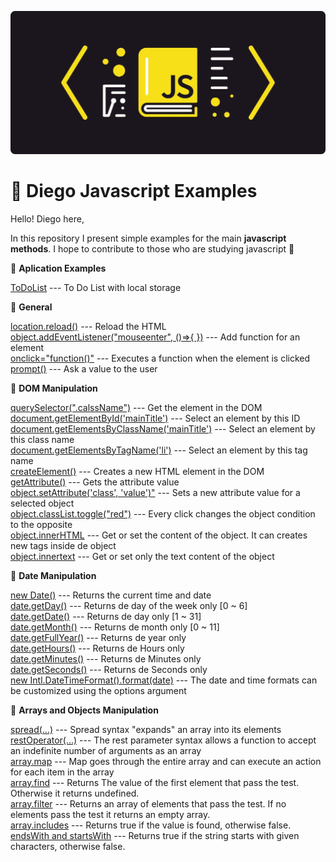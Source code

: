 ![](https://github.com/DiegoFischerDev/Diego-Javascript-Examples/blob/main/1_2T2-TMJHLPYxwfjA8S4Urg%201.png?raw=true)

# :pushpin: Diego Javascript Examples

Hello! Diego here,

In this repository I present simple examples for the main **javascript methods**. I hope to contribute to those who are studying javascript :rocket:


:small_blue_diamond: **Aplication Examples**  

[ToDoList](https://github.com/DiegoFischerDev/Diego-Javascript-Examples/blob/main/DOM%20manipulation/ToDoList.html) --- To Do List with local storage

:small_blue_diamond: **General**  

[location.reload()](https://github.com/DiegoFischerDev/Diego-Javascript-Examples/blob/main/Dates%20manipulation/newDate.html) --- Reload the HTML  
[object.addEventListener("mouseenter", ()=>{ })](https://github.com/DiegoFischerDev/Diego-Javascript-Examples/blob/main/Dates%20manipulation/newDate.html) --- Add function for an element  
[onclick="function()"](https://github.com/DiegoFischerDev/Diego-Javascript-Examples/blob/main/DOM%20manipulation/Element%20Manipulation/onclick.html) --- Executes a function when the element is clicked  
[prompt()](https://github.com/DiegoFischerDev/Diego-Javascript-Examples/blob/main/DOM%20manipulation/Child%20Manipulation/appendChild.html) --- Ask a value to the user  

:small_blue_diamond: **DOM Manipulation**  

[querySelector(".calssName")](https://github.com/DiegoFischerDev/Diego-Javascript-Examples/blob/main/DOM%20manipulation/Child%20Manipulation/appendChild.html) --- Get the element in the DOM  
[document.getElementById('mainTitle')](https://github.com/DiegoFischerDev/Diego-Javascript-Examples/blob/main/DOM%20manipulation/GetElement%20Types/getElementById.html) --- Select an element by this ID  
[document.getElementsByClassName('mainTitle')](https://github.com/DiegoFischerDev/Diego-Javascript-Examples/blob/main/DOM%20manipulation/GetElement%20Types/getElementsByClassName.html) --- Select an element by this class name  
[document.getElementsByTagName('li')](https://github.com/DiegoFischerDev/Diego-Javascript-Examples/blob/main/DOM%20manipulation/GetElement%20Types/getElementsByTagName.html) --- Select an element by this tag name  
[createElement()](https://github.com/DiegoFischerDev/Diego-Javascript-Examples/blob/main/DOM%20manipulation/Child%20Manipulation/appendChild.html) --- Creates a new HTML element in the DOM  
[getAttribute()](https://github.com/DiegoFischerDev/Diego-Javascript-Examples/blob/main/DOM%20manipulation/Element%20Manipulation/getAttribute.html) --- Gets the attribute value  
[object.setAttribute('class', 'value')"](https://github.com/DiegoFischerDev/Diego-Javascript-Examples/blob/main/DOM%20manipulation/Element%20Manipulation/setAttribute.html) --- Sets a new attribute value for a selected object  
[object.classList.toggle("red")](https://github.com/DiegoFischerDev/Diego-Javascript-Examples/blob/main/DOM%20manipulation/Element%20Manipulation/toggle.html) --- Every click changes the object condition to the opposite  
[object.innerHTML](https://github.com/DiegoFischerDev/Diego-Javascript-Examples/blob/main/DOM%20manipulation/Element%20Manipulation/innerText-innerHTML.html) --- Get or set the content of the object. It can creates new tags inside de object    
[object.innertext](https://github.com/DiegoFischerDev/Diego-Javascript-Examples/blob/main/DOM%20manipulation/Element%20Manipulation/innerText-innerHTML.html) --- Get or set only the text content of the object


:small_blue_diamond: **Date Manipulation**  

[new Date()](https://github.com/DiegoFischerDev/Diego-Javascript-Examples/blob/main/Dates%20manipulation/newDate.html) --- Returns the current time and date  
[date.getDay()](https://github.com/DiegoFischerDev/Diego-Javascript-Examples/blob/main/Dates%20manipulation/newDate.html) --- Returns de day of the week only [0 ~ 6]   
[date.getDate()](https://github.com/DiegoFischerDev/Diego-Javascript-Examples/blob/main/Dates%20manipulation/newDate.html) --- Returns de day only [1 ~ 31]  
[date.getMonth()](https://github.com/DiegoFischerDev/Diego-Javascript-Examples/blob/main/Dates%20manipulation/newDate.html) --- Returns de month only [0 ~ 11]    
[date.getFullYear()](https://github.com/DiegoFischerDev/Diego-Javascript-Examples/blob/main/Dates%20manipulation/newDate.html) --- Returns de year only  
[date.getHours()](https://github.com/DiegoFischerDev/Diego-Javascript-Examples/blob/main/Dates%20manipulation/newDate.html) --- Returns de Hours only  
[date.getMinutes()](https://github.com/DiegoFischerDev/Diego-Javascript-Examples/blob/main/Dates%20manipulation/newDate.html) --- Returns de Minutes only  
[date.getSeconds()](https://github.com/DiegoFischerDev/Diego-Javascript-Examples/blob/main/Dates%20manipulation/newDate.html) --- Returns de Seconds only  
[new Intl.DateTimeFormat().format(date)](https://github.com/DiegoFischerDev/Diego-Javascript-Examples/blob/main/Dates%20manipulation/DateTimeFormat.html) --- The date and time formats can be customized using the options argument  

:small_blue_diamond: **Arrays and Objects Manipulation**  

[spread(...)](https://github.com/DiegoFischerDev/Diego-Javascript-Examples/blob/main/Array%20Manipulation/Spread.html) --- Spread syntax "expands" an array into its elements   
[restOperator(...)](https://github.com/DiegoFischerDev/Diego-Javascript-Examples/blob/main/Array%20Manipulation/RestOperator.html) --- The rest parameter syntax allows a function to accept an indefinite number of arguments as an array   
[array.map](https://github.com/DiegoFischerDev/Diego-Javascript-Examples/blob/main/Array%20Manipulation/Map.html) --- Map goes through the entire array and can execute an action for each item in the array   
[array.find](https://github.com/DiegoFischerDev/Diego-Javascript-Examples/blob/main/Array%20Manipulation/Find.html) --- Returns The value of the first element that pass the test. Otherwise it returns undefined.   
[array.filter](https://github.com/DiegoFischerDev/Diego-Javascript-Examples/blob/main/Array%20Manipulation/Filter.html) --- Returns an array of elements that pass the test. If no elements pass the test it returns an empty array.   
[array.includes](https://github.com/DiegoFischerDev/Diego-Javascript-Examples/blob/main/Array%20Manipulation/Includes.html) --- Returns true if the value is found, otherwise false.   
[endsWith and startsWith](https://github.com/DiegoFischerDev/Diego-Javascript-Examples/blob/main/Array%20Manipulation/StartsWith-EndsWith.html) --- Returns true if the string starts with given characters, otherwise false.     





